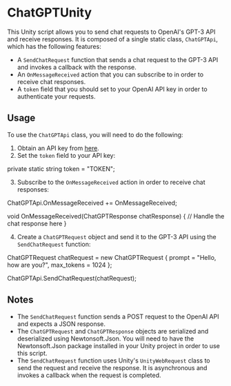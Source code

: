 # ChatGPTUnity

This Unity script allows you to send chat requests to OpenAI's GPT-3 API and receive responses. It is composed of a single static class, `ChatGPTApi`, which has the following features:

- A `SendChatRequest` function that sends a chat request to the GPT-3 API and invokes a callback with the response.
- An `OnMessageReceived` action that you can subscribe to in order to receive chat responses.
- A `token` field that you should set to your OpenAI API key in order to authenticate your requests.

## Usage

To use the `ChatGPTApi` class, you will need to do the following:

1. Obtain an API key from [here](https://beta.openai.com/account/api-keys).
2. Set the `token` field to your API key:

private static string token = "TOKEN";


3. Subscribe to the `OnMessageReceived` action in order to receive chat responses:

ChatGPTApi.OnMessageReceived += OnMessageReceived;

void OnMessageReceived(ChatGPTResponse chatResponse)
{
// Handle the chat response here
}


4. Create a `ChatGPTRequest` object and send it to the GPT-3 API using the `SendChatRequest` function:

ChatGPTRequest chatRequest = new ChatGPTRequest
{
prompt = "Hello, how are you?",
max_tokens = 1024
};

ChatGPTApi.SendChatRequest(chatRequest);

## Notes

- The `SendChatRequest` function sends a POST request to the OpenAI API and expects a JSON response.
- The `ChatGPTRequest` and `ChatGPTResponse` objects are serialized and deserialized using Newtonsoft.Json. You will need to have the Newtonsoft.Json package installed in your Unity project in order to use this script.
- The `SendChatRequest` function uses Unity's `UnityWebRequest` class to send the request and receive the response. It is asynchronous and invokes a callback when the request is completed.

